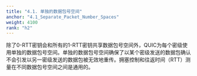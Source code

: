 ```yaml
---
title: "4.1. 单独的数据包号空间"
anchor: "4.1_Separate_Packet_Number_Spaces"
weight: 4100
rank: "h2"
---
```


除了0-RTT密钥会和所有的1-RTT密钥共享数据包号空间外，QUIC为每个密级使用单独的数据包号空间。单独的数据包号空间确保了以某个密级发送的数据包确认不会引发以另一密级发送的数据包被无效地重传。拥塞控制和往返时间（RTT）测量在不同数据包号空间之间是通用的。
